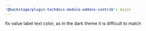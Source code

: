 ```yaml
---
'@backstage/plugin-techdocs-module-addons-contrib': major
---
```


fix value label text color, as in the dark theme it is difficult to match
